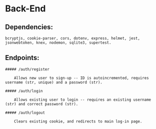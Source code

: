 # Back-End

## Dependencies:

    bcryptjs, cookie-parser, cors, dotenv, express, helmet, jest, jsonwebtoken, knex, nodemon, sqlite3, supertest.


## Endpoints:

    ##### /auth/register

        Allows new user to sign-up -- ID is autoincremented, requires username (str, unique) and a password (str).

    ##### /auth/login

        Allows existing user to login -- requires an existing username (str) and correct password (str).

    ##### /auth/logout

        Clears existing cookie, and redirects to main log-in page.


